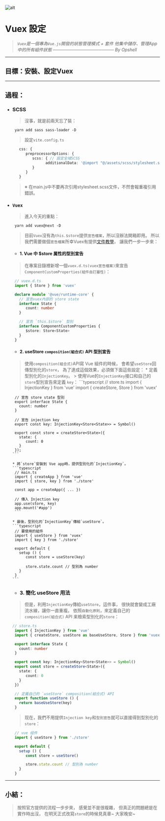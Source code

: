 ![alt](https://)

# Vuex 設定
> *`Vuex`是一個專為`Vue.js`開發的狀態管理模式 + 套件*
> *他集中儲存、管理App中的所有組件狀態*
> *──────────────────── By Opshell*

---
## 目標：安裝、設定Vuex

---
## 過程：
- ### SCSS
   > 沒事，就是前兩天忘了裝：
   ```shell
    yarn add sass sass-loader -D
   ```
   > 設定`vite.config.ts`
   ```typescript
      css: {
         preprocessorOptions: {
            scss: { // 設定全域SCSS
                  additionalData: '@import "@/assets/scss/stylesheet.scss";'
            }
         }
      }
   ```
   > ※ 在main.js中不要再次引用stylesheet.scss文件，不然會報重複引用錯誤。

- ### `Vuex`
   > 進入今天的重點：
   ```shell
    yarn add vuex@next -D
   ```
   > 目前`Vuex`沒有為`this.$store`提供`宣告檔案`，所以沒辦法開箱即用。
   > 所以我們需要做個`宣告檔案`所幸Vuex有提供[文件教學](https://vuex.vuejs.org/zh/guide/typescript-support.html)，
   > 讓我們一步一步來：

   * #### 1. Vue 中 $store 属性的型別宣告
   > 在專案目錄裡新增一個`vuex.d.ts(vuex宣告檔案)`來宣告`ComponentCustomProperties(組件自訂屬性)`：
   ```typescript
    // vuex.d.ts
    import { Store } from 'vuex'

    declare module '@vue/runtime-core' {
      // 宣告vuex內部的 store state
      interface State {
         count: number
      }

      // 宣告 `this.$store` 型別
      interface ComponentCustomProperties {
         $store: Store<State>
      }
    }
   ```

   * #### 2. useStore `composition(組合式)` API 型別宣告
   > 使用`composition(組合式)`API寫 Vue 組件的時候，
   > 會希望`useStore`回傳型別化的`store`，
   > 為了達成這個效果，必須做下面這些設定：
      * 定義型別化的`InjectionKey`。
      > 使用Vue的`InjectionKey`接口和自己的`store`型別宣告來定義 `key`：
      ```typescript
       // store.ts
       import { InjectionKey } from 'vue'
       import { createStore, Store } from 'vuex'

       // 宣告 store state 型別
       export interface State {
         count: number
       }

       // 宣告 injection key
       export const key: InjectionKey<Store<State>> = Symbol()

       export const store = createStore<State>({
         state: {
            count: 0
         }
       });
      ```

      * 將`store`安裝到 Vue app時，提供型別化的`InjectionKey`。
      ```typescript
       // main.ts
       import { createApp } from 'vue'
       import { store, key } from './store'

       const app = createApp({ ... })

       // 傳入 Injection key
       app.use(store, key)
       app.mount('#app')
       ```

      * 最後，型別化的`InjectionKey`傳給`useStore`。
      ```typescript
       // 要使用的組件
       import { useStore } from 'vuex'
       import { key } from './store'

       export default {
         setup () {
            const store = useStore(key)

            store.state.count // 型別為 number
         }
       }
      ```

   * ### 3. 簡化 useStore 用法
   > 但是，利用`InjectionKey`傳給`useStore`，這件事，
   > 很快就會變成工廠流水線，讓你一直重複。
   > 依照`自動化原則`，來定義自己的`composition(組合式)` API 来檢索型別化的`store`：
   ```typescript
   // store.ts
    import { InjectionKey } from 'vue'
    import { createStore, useStore as baseUseStore, Store } from 'vuex'

    export interface State {
      count: number
    }

    export const key: InjectionKey<Store<State>> = Symbol()
    export const store = createStore<State>({
      state: {
         count: 0
      }
    })

    // 定義自己的 `useStore` composition(組合式) API
    export function useStore () {
      return baseUseStore(key)
    }
   ```
   > 现在，我們不用提供`Injection key`和`型別宣告`就可以直接得到型別化的`store`：
   ```typescript
    // vue 组件
    import { useStore } from './store'

    export default {
      setup () {
         const store = useStore()

         store.state.count // 型別為 number
      }
    }
   ```

---
## 小結：
> 按照官方提供的流程一步步來，
> 感覺並不是很複雜，
> 但真正的問題總是在實作時出沒，
> 在明天正式改寫`store`的時候見真章~
> 大家晚安~
